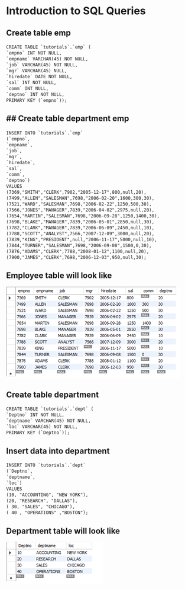 # Introduction to SQL Queries

## Create table emp
    CREATE TABLE `tutorials`.`emp` (
    `empno` INT NOT NULL,
    `empname` VARCHAR(45) NOT NULL,
    `job` VARCHAR(45) NOT NULL,
    `mgr` VARCHAR(45) NULL,
    `hiredate` DATE NOT NULL,
    `sal` INT NOT NULL,
    `comm` INT NULL,
    `deptno` INT NOT NULL,
    PRIMARY KEY (`empno`));

## ## Create table department emp
    INSERT INTO `tutorials`.`emp`
    (`empno`,
    `empname`,
    `job`,
    `mgr`,
    `hiredate`,
    `sal`,
    `comm`,
    `deptno`)
    VALUES
    (7369,"SMITH","CLERK",7902,"2005-12-17",800,null,20),
    (7499,"ALLEN","SALESMAN",7698,"2006-02-20",1600,300,30),
    (7521,"WARD","SALESMAN",7698,"2006-02-22",1250,500,30),
    (7566,"JONES","MANAGER",7839,"2006-04-02",2975,null,20),
    (7654,"MARTIN","SALESMAN",7698,"2006-09-28",1250,1400,30),
    (7698,"BLAKE","MANAGER",7839,"2006-05-01",2850,null,30),
    (7782,"CLARK","MANAGER",7839,"2006-06-09",2450,null,10),
    (7788,"SCOTT","ANALYST",7566,"2007-12-09",3000,null,20),
    (7839,"KING","PRESIDENT",null,"2006-11-17",5000,null,10),
    (7844,"TURNER","SALESMAN",7698,"2006-09-08",1500,0,30),
    (7876,"ADAMS","CLERK",7788,"2008-01-12",1100,null,20),
    (7900,"JAMES","CLERK",7698,"2006-12-03",950,null,30);

## Employee table will look like

 ![Emp_table](./images/emp_table.png)

## Create table department
    CREATE TABLE `tutorials`.`dept` (
    `Deptno` INT NOT NULL,
    `deptname` VARCHAR(45) NOT NULL,
    `loc` VARCHAR(45) NOT NULL,
    PRIMARY KEY (`Deptno`));


## Insert data into department
    INSERT INTO `tutorials`.`dept`
    (`Deptno`,
    `deptname`,
    `loc`)
    VALUES
    (10, "ACCOUNTING", "NEW YORK"),
    (20, "RESEARCH", "DALLAS"),
    ( 30, "SALES", "CHICAGO"),
    ( 40 , "OPERATIONS" ,"BOSTON");

## Department table will look like

 ![Dept_table](./images/dept_table.png)

